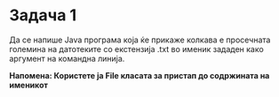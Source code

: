 # Задача 1
Да се напише Java програма која ќе прикаже колкава е просечната големина на датотеките со екстензија .txt во именик зададен како аргумент на командна линија.
 
**Напомена: Користете ја File класата за пристап до содржината на именикот**
